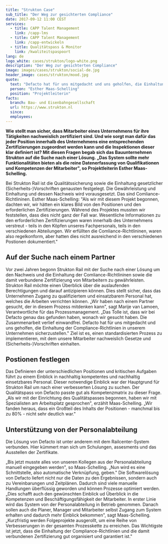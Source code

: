 ```yaml
---
title: "Strukton Case"
sub_title: "Der Weg zur gesichterten Compliance"
date: 2017-09-12 11:00 CEST
services:
  - title: CAPP Talent Management
    link: /capp-lms
  - title: CAPP Talent Management
    link: /capp-entwickeln
  - title: Qualitätspass & Monitor
    link: /kwaliteitspaspoort
lang: de
logo_white: cases/strukton/logo-white.png
description: "Der Weg zur gesichterten Compliance"
image: images/cases/strukton/social-de.jpg
header_image: cases/strukton/mood.jpg
quote:
  text: "Defacto hat für uns mitgedacht und uns geholfen, die Einhaltung der Compliance-Richtlinien in unserem Unternehmen sicherzustellen."
  person: "Esther Maas-Schelling"
  position: "Projektleiterin"
facts:
  branch: Bau- und Eisenbahngesellschaft
  url: https://www.strukton.nl
  since:
  employees:
---
```


__Wie stellt man sicher, dass Mitarbeiter eines Unternehmens für ihre Tätigkeiten nachweislich zertifiziert sind. Und wie sorgt man dafür das jeder Position innerhalb des Unternehmens eine entsprechenden Zertifizierungen zugeordnet werden kann und die Inspektionen dieser klar definiert ist? Mit diesen Fragen begab sich das Bauunternehmen Strukton auf die Suche nach einer Lösung.
„Das System sollte mehr Funktionalitäten bieten als die reine Datenerfassung von Qualifikationen und Kompetenzen der Mitarbeiter", so Projektleiterin Esther Maas-Schelling.__

Bei Strukton Rail ist die Qualitätssicherung sowie die Einhaltung gesetzlicher (Sicherheits-)Vorschriften genausten festgelegt. Die Gewährleistung und Einhaltung und dessen Nachweis wird vorausgesetzt. Das sind Comliance-Richtlininen.
Esther Maas-Schelling: "Als wir mit diesem Projekt begonnen, dachten wir, wir hätten ein klares Bild von den Positionen und den erforderlichen Zertifizierungen. Während des Projektes mussten wir feststellen, dass dies nicht ganz der Fall war. Wesentliche Informationen zu den erforderlichen Zertifizierungen waren innerhalb des Unternehmens verstreut - teils in den Köpfen unseres Fachpersonals, teils in den verschiedenen Abteilungen. Wir erfüllten die Comliance-Richtlininen, waren also regelkonform, aber hatten dies nicht ausreichend in den verschiedenen Postionen dokumentiert."

## Auf der Suche nach einem Partner

Vor zwei Jahren begonn Strukton Rail mit der Suche nach einer Lösung um den Nachweis und die Einhaltung der Comliance-Richtlininen sowie die damit verbundene Zertifizierung von Mitarbeitern zu gewährleisten. Strukton Rail möchte einen Überblick über die auslaufenden Berechtigungen und darauf antizipieren können. Dies stellt sicher, dass das Unternehmen Zugang zu qualifiziertem und einsatzbarem Personal hat, welches die Arbeiten verrichten können.
„Wir haben nach einem Partner gesucht, der in diesem Prozess mitdenken kann", sagt Marije van Lamoen, Verantwortliche für das Prozessmanagement. „Das Tolle ist, dass wir bei Defacto genau das gefunden haben, wonach wir gesucht haben. Die Zusammenarbeit verlief einwandfrei. Defacto hat für uns mitgedacht und uns geholfen, die Einhaltung der Compliance-Richtlinien in unserem Unternehmen sicherzustellen." Ziel ist es, einen standardisierten Prozess zu implementieren, mit dem unsere Mitarbeiter nachweislich Gesetze und (Sicherheits-)Vorschriften einhalten.

## Postionen festlegen

Das Definieren der unterschiedlichen Positionen und kritischen Aufgaben führt zu einem Einblick in nachhaltig kompetentes und nachhaltig einsetzbares Personal. Dieser notwendige Einblick war der Hauptgrund für Strukton Rail um nach einer verbesserten Lösung zu suchen. Der Qualitätspass von Defacto passte gut als Kompetenzmatrix zu dieser Frage. „Als wir mit der Einrichtung des Qualitätspasses begonnen, haben wir mit Spezialisten am Arbeitsplatz gesprochen", erzählt Maas-Schelling. „Wir fanden heraus, dass ein Großteil des Inhalts der Positionen - manchmal bis zu 80% - nicht sehr deutlich war."

## Unterstützung von der Personalabteilung

Die Lösung von Defacto ist unter anderem mit dem Railcenter-System verbunden. Hier kümmert man sich um Schulungen, assesments und das Ausstellen der Zertifikate.

„Bis jetzt musste alles von unseren Kollegen aus der Personalabteilung manuell eingegeben werden", so Maas-Schelling. „Nun wird es eine Schnittstelle, also automatische Verknüpfung, geben." Die Softwarelösung von Defacto liefert nicht nur die Daten zu den Ergebnissen, sondern auch zu Vereinbarungen und Zeitplänen. Dadurch sind viele manuelle Handlungen überflüssig geworden und können Prozesse optimiert werden. „Dies schafft auch den gewünschten Einblick ud Überblick in die Kompetenzen und Beschäftigungsfähigkeit der Mitarbeiter. In erster Linie wird das System von der Personalabteilung in Betrieb genommen. Danach sollen auch die Planer, Manager und Mitarbeiter selbst Zugang zum System erhalten und dadurch mehr Einblick bekommen", sagt Maas-Schelling. „Kurzfristig werden Folgeprojekte ausgerollt, um eine Reihe von Verbesserungen in der gesamten Prozesskette zu erreichen. Das Wichtigste ist jetzt, dass die Einhaltung der Compliance-Richtlinien und die damit verbundenen Zertifizierung gut organisiert und garantiert ist."
